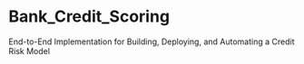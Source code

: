 # Bank_Credit_Scoring
End-to-End Implementation for Building, Deploying, and Automating a Credit Risk Model

